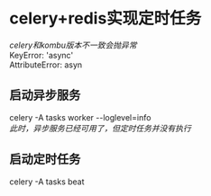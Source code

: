 # celery+redis实现定时任务
*celery和kombu版本不一致会抛异常*<br>
KeyError: 'async'<br>
AttributeError: asyn<br>

## 启动异步服务
celery -A tasks worker --loglevel=info<br>
*此时，异步服务已经可用了，但定时任务并没有执行*

## 启动定时任务
celery -A tasks beat
